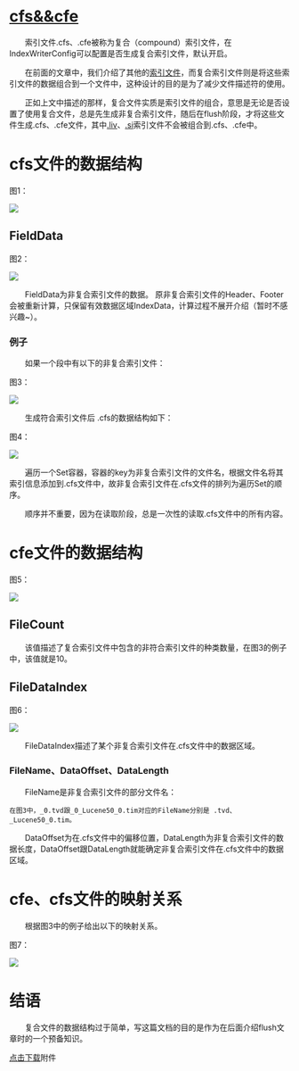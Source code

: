 # [cfs&&cfe](https://www.amazingkoala.com.cn/Lucene/suoyinwenjian/)

&emsp;&emsp;索引文件.cfs、.cfe被称为复合（compound）索引文件，在IndexWriterConfig可以配置是否生成复合索引文件，默认开启。

&emsp;&emsp;在前面的文章中，我们介绍了其他的[索引文件](https://www.amazingkoala.com.cn/Lucene/suoyinwenjian/)，而复合索引文件则是将这些索引文件的数据组合到一个文件中，这种设计的目的是为了减少文件描述符的使用。

&emsp;&emsp;正如上文中描述的那样，复合文件实质是索引文件的组合，意思是无论是否设置了使用复合文件，总是先生成非复合索引文件，随后在flush阶段，才将这些文件生成.cfs、.cfe文件，其中[.liv](https://www.amazingkoala.com.cn/Lucene/suoyinwenjian/2019/0425/54.html)、[.si](https://www.amazingkoala.com.cn/Lucene/suoyinwenjian/2019/0605/63.html)索引文件不会被组合到.cfs、.cfe中。

# cfs文件的数据结构

图1：

<img src="http://www.amazingkoala.com.cn/uploads/lucene/索引文件/cfs&&cfe/1.png">

## FieldData

图2：

<img src="http://www.amazingkoala.com.cn/uploads/lucene/索引文件/cfs&&cfe/2.png">

&emsp;&emsp;FieldData为非复合索引文件的数据。 原非复合索引文件的Header、Footer会被重新计算，只保留有效数据区域IndexData，计算过程不展开介绍（暂时不感兴趣~）。

### 例子

&emsp;&emsp;如果一个段中有以下的非复合索引文件：

图3：

<img src="http://www.amazingkoala.com.cn/uploads/lucene/索引文件/cfs&&cfe/3.png">

&emsp;&emsp;生成符合索引文件后 .cfs的数据结构如下：

图4：

<img src="http://www.amazingkoala.com.cn/uploads/lucene/索引文件/cfs&&cfe/4.png">

&emsp;&emsp;遍历一个Set容器，容器的key为非复合索引文件的文件名，根据文件名将其索引信息添加到.cfs文件中，故非复合索引文件在.cfs文件的排列为遍历Set的顺序。

&emsp;&emsp;顺序并不重要，因为在读取阶段，总是一次性的读取.cfs文件中的所有内容。

# cfe文件的数据结构

图5：

<img src="http://www.amazingkoala.com.cn/uploads/lucene/索引文件/cfs&&cfe/5.png">

## FileCount
&emsp;&emsp;该值描述了复合索引文件中包含的非符合索引文件的种类数量，在图3的例子中，该值就是10。

## FileDataIndex

图6：

<img src="http://www.amazingkoala.com.cn/uploads/lucene/索引文件/cfs&&cfe/6.png">

&emsp;&emsp;FileDataIndex描述了某个非复合索引文件在.cfs文件中的数据区域。

### FileName、DataOffset、DataLength

&emsp;&emsp;FileName是非复合索引文件的部分文件名：

```text
在图3中，_0.tvd跟_0_Lucene50_0.tim对应的FileName分别是 .tvd、_Lucene50_0.tim。
```

&emsp;&emsp;DataOffset为在.cfs文件中的偏移位置，DataLength为非复合索引文件的数据长度，DataOffset跟DataLength就能确定非复合索引文件在.cfs文件中的数据区域。

# cfe、cfs文件的映射关系

&emsp;&emsp;根据图3中的例子给出以下的映射关系。

图7：

<img src="http://www.amazingkoala.com.cn/uploads/lucene/索引文件/cfs&&cfe/7.png">

# 结语
&emsp;&emsp;复合文件的数据结构过于简单，写这篇文档的目的是作为在后面介绍flush文章时的一个预备知识。

[点击下载](http://www.amazingkoala.com.cn/attachment/Lucene/%E7%B4%A2%E5%BC%95%E6%96%87%E4%BB%B6/cfs&&cfe.zip)附件